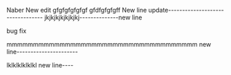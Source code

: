 Naber
New edit
gfgfgfgfgfgf
gfdfgfgfgff
New line update---------------------------------
jkjkjkjkjkjkjkj--------------new line
<html>
	<p> bug fix</p>
</html>

mmmmmmmmmmmmmmmmmmmmmmmmmmmmmmmmmmmm
new line----------------------

lklklklklklkl
new line----